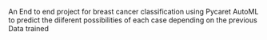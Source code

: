 An End to end project for breast cancer classification using Pycaret AutoML to predict the diiferent possibilities of each case depending on the previous Data trained 
